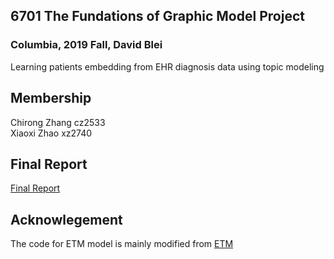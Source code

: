 ## 6701 The Fundations of Graphic Model Project   
### Columbia, 2019 Fall, David Blei
Learning patients embedding from EHR diagnosis data using topic modeling

## Membership

Chirong Zhang cz2533   
Xiaoxi Zhao xz2740

## Final Report

[Final Report](Final_Report.pdf.pdf)

## Acknowlegement
The code for ETM model is mainly modified from [ETM](https://github.com/adjidieng/ETM)



